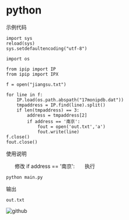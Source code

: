 # python

示例代码

	import sys
	reload(sys)
	sys.setdefaultencoding("utf-8")

	import os

	from ipip import IP
	from ipip import IPX

	f = open("jiangsu.txt")

	for line in f:	
		IP.load(os.path.abspath("17monipdb.dat"))
		tmpaddress = IP.find(line).split()
		if len(tmpaddress) == 3:
			address = tmpaddress[2]
			if address == '南京':
				fout = open('out.txt','a') 
				fout.write(line)
	f.close()
	fout.close()


使用说明
       
       修改 if address == '南京': 
       
执行

	python main.py 
输出 

	out.txt 

![github](/res/drawable-hdpi/ic_launcher.png) 
